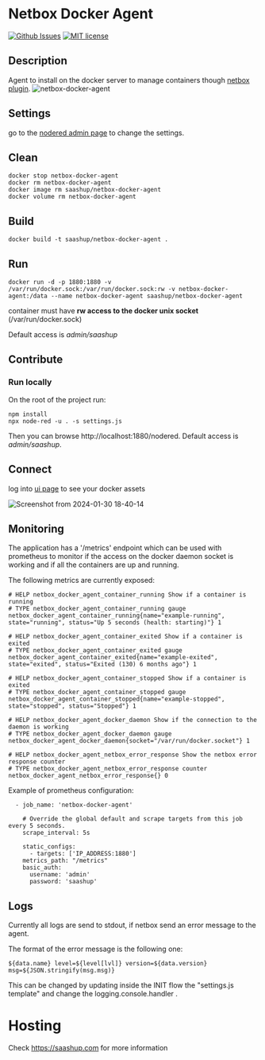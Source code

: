 # Netbox Docker Agent

[![Github Issues](http://img.shields.io/github/issues/SaaShup/netbox-docker-agent)](https://github.com/SaaShup/netbox-docker-agent/issues)
[![MIT license](http://img.shields.io/badge/license-MIT-brightgreen.svg)](http://opensource.org/licenses/MIT)

## Description

Agent to install on the docker server to manage containers though [netbox plugin](https://github.com/SaaShup/netbox-docker-plugin).
![netbox-docker-agent](https://github.com/SaaShup/netbox-docker-agent/assets/17571692/06f81159-1830-45d2-9cd0-b4a949ab086e)


## Settings

go to the [nodered admin page](http://localhost:1880/nodered) to change the settings.

## Clean
```
docker stop netbox-docker-agent
docker rm netbox-docker-agent
docker image rm saashup/netbox-docker-agent
docker volume rm netbox-docker-agent
```
## Build
```
docker build -t saashup/netbox-docker-agent .
```
## Run
```
docker run -d -p 1880:1880 -v /var/run/docker.sock:/var/run/docker.sock:rw -v netbox-docker-agent:/data --name netbox-docker-agent saashup/netbox-docker-agent
```
container must have **rw access to the docker unix socket** (/var/run/docker.sock)

Default access is *admin/saashup*

## Contribute

### Run locally

On the root of the project run:

```
npm install
npx node-red -u . -s settings.js
```

Then you can browse http://localhost:1880/nodered. Default access is *admin/saashup*.

## Connect

log into [ui page](http://localhost:1880) to see your docker assets

![Screenshot from 2024-01-30 18-40-14](https://github.com/SaaShup/netbox-docker-agent/assets/17571692/2437410b-734d-4601-bbd1-745041e08529)

## Monitoring
The application has a '/metrics' endpoint which can be used with prometheus to monitor if the access on the docker daemon socket is working and if all the containers are up and running.

The following metrics are currently exposed:

```
# HELP netbox_docker_agent_container_running Show if a container is running
# TYPE netbox_docker_agent_container_running gauge
netbox_docker_agent_container_running{name="example-running", state="running", status="Up 5 seconds (health: starting)"} 1

# HELP netbox_docker_agent_container_exited Show if a container is exited
# TYPE netbox_docker_agent_container_exited gauge
netbox_docker_agent_container_exited{name="example-exited", state="exited", status="Exited (130) 6 months ago"} 1

# HELP netbox_docker_agent_container_stopped Show if a container is exited
# TYPE netbox_docker_agent_container_stopped gauge
netbox_docker_agent_container_stopped{name="example-stopped", state="stopped", status="Stopped"} 1

# HELP netbox_docker_agent_docker_daemon Show if the connection to the daemon is working
# TYPE netbox_docker_agent_docker_daemon gauge
netbox_docker_agent_docker_daemon{socket="/var/run/docker.socket"} 1

# HELP netbox_docker_agent_netbox_error_response Show the netbox error response counter
# TYPE netbox_docker_agent_netbox_error_response counter
netbox_docker_agent_netbox_error_response{} 0
```

Example of prometheus configuration:

```
  - job_name: 'netbox-docker-agent'

    # Override the global default and scrape targets from this job every 5 seconds.
    scrape_interval: 5s

    static_configs:
      - targets: ['IP_ADDRESS:1880']
    metrics_path: "/metrics"
    basic_auth:
      username: 'admin'
      password: 'saashup'
```

## Logs
Currently all logs are send to stdout, if netbox send an error message to the agent.

The format of the error message is the following one:
```
${data.name} level=${level[lvl]} version=${data.version} msg=${JSON.stringify(msg.msg)}
```

This can be changed by updating inside the INIT flow the "settings.js template" and change the logging.console.handler .

# Hosting
Check https://saashup.com for more information

